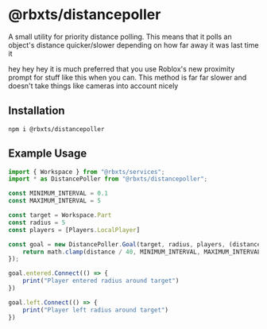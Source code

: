 # @rbxts/distancepoller
A small utility for priority distance polling. This means that it polls an object's distance quicker/slower depending on how far away it was last time it 


hey hey hey it is much preferred that you use Roblox's new proximity prompt for stuff like this when you can. This method is far far slower and doesn't take things like cameras into account nicely

## Installation
```npm i @rbxts/distancepoller```

## Example Usage
```typescript
import { Workspace } from "@rbxts/services";
import * as DistancePoller from "@rbxts/distancepoller";

const MINIMUM_INTERVAL = 0.1
const MAXIMUM_INTERVAL = 5

const target = Workspace.Part
const radius = 5
const players = [Players.LocalPlayer]

const goal = new DistancePoller.Goal(target, radius, players, (distance) => {
    return math.clamp(distance / 40, MINIMUM_INTERVAL, MAXIMUM_INTERVAL)
});

goal.entered.Connect(() => {
    print("Player entered radius around target")
})

goal.left.Connect(() => {
    print("Player left radius around target")
})
```
